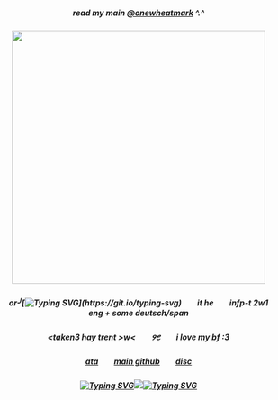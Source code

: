 ##### <p align="center"> read my main [@onewheatmark](https://github.com/onewheatmark) ^.^
##### <p align="center"> <img src="https://i.ibb.co/74GPwmP/aw-babies-1.gif" width="450" /> 
##### <p align="center"> or╯[![Typing SVG](https://readme-typing-svg.herokuapp.com?font=Fira+Code&weight=600&size=15&duration=700&pause=2000&color=C06030&background=FFFFFF00&center=true&width=50&height=30&lines=cody!)](https://git.io/typing-svg)　　it he　　infp-t 2w1　　eng + some deutsch/span
##### <p align="center"> <[taken](github.com/trody)3 hay trent >w<　　𑄽𑄺　　i love my bf :3
##### <p align="center">[ata](https://bouncinonmywood.atabook.org/)　　[main github](https://github.com/onewheatmark)　　[disc](https://discordid.netlify.app/?id=967996558966657025)
##### <p align="center"> [![Typing SVG](https://readme-typing-svg.herokuapp.com?font=Fira+Code&weight=600&size=15&duration=1&pause=700000&color=C06030&background=FFFFFF00&center=true&width=100&height=30&lines=%E2%97%A1%E2%97%A1%E2%97%A1%E2%97%A1%E2%97%A1%E2%97%A1%E2%97%A1%E2%97%A1%E2%97%A1%E2%97%A1)](https://git.io/typing-svg)![](https://komarev.com/ghpvc/?username=onewheatmark&color=c06030&style=plastic&label=profile+views)[![Typing SVG](https://readme-typing-svg.herokuapp.com?font=Fira+Code&weight=600&size=15&duration=1&pause=700000&color=C06030&background=FFFFFF00&center=true&width=100&height=30&lines=%E2%97%A1%E2%97%A1%E2%97%A1%E2%97%A1%E2%97%A1%E2%97%A1%E2%97%A1%E2%97%A1%E2%97%A1%E2%97%A1)](https://git.io/typing-svg)
